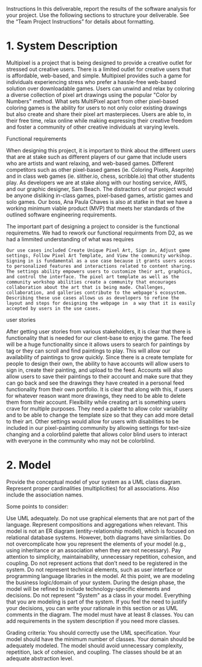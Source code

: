 Instructions
In this deliverable, report the results of the software analysis for your project. Use the following sections to structure your deliverable. See the “Team Project Instructions” for details about formatting. 

# 1. System Description
Multipixel is a project that is being designed to provide a creative outlet for stressed out creative users. 
There is a limited outlet for creative users that is affordable, web-based, and simple. Multipixel provides 
such a game for individuals experiencing stress who prefer a hassle-free web-based
solution over downloadable games. Users can unwind and relax by coloring a diverse collection
of pixel art drawings using the popular "Color by Numbers" method. What sets
MultiPixel apart from other pixel-based coloring games is the ability for users to
not only color existing drawings but also create and share their pixel art
masterpieces. Users are able to, in their free time, relax online while making expressing their creative
freedom and foster a community of other creative individuals at varying levels. 

Functional requirements

When designing this project, it is important to think about the different users that are at stake such
as different players of our game that include users who are artists and want relaxing, 
and web-based games. Different competitors such as other pixel-based games (ie. Coloring Pixels, Aseprite) 
and in class web games (ie. slither.io, chess, scribble.io) that other students play. As developers 
we are at stake along with our hosting service, AWS, and our graphic designer, Sam Beach. The distractors
of our project would be anyone disliking in-class games, pixel-based games, artistic games and solo games.
Our boss, Ana Paula Chaves is also at statke in that we have a working minimum viable product (MVP) that
meets her standards of the outlined software engineering requirements. 

The important part of designing a project to consider is the functional requiremetns. We had to rework our functional
requirments from D2, as we had a limmited understanding of what was requires

	Our use cases included Create Unique Pixel Art, Sign in, Adjust game settings, Follow Pixel Art Template, and View the community workshop. Signing in is fundamental as a use case because it grants users access to personalized features and interactions related to content sharing. The settings ability empowers users to customize their art, graphics, and control the interface. The pixel art template as well as the community workshop abilities create a community that encourages collaboration about the art that is being made. Challenges, collaboration, and galleries contribute to the webpage's ecosystem. Describing these use cases allows us as developers to refine the layout and steps for designing the webpage in  a way that it is easily accepted by users in the use cases.

user stories





After getting user stories from various stakeholders, it is clear that there is functionality that is needed for
our client-base to enjoy the game. The feed will be a huge functionality since it allows users to search for paintings
by tag or they can scroll and find paintings to play. This will allow our availability of paintings to grow quickly.
Since there is a create template for people to design their own, the ability to have accounts will allow users to sign
in, create their painting, and upload to the feed. Accounts will also allow users to save their paintings to their 
account and make sure that they can go back and see the drawings they have created in a personal feed functionality
from their own portfolio. It is clear that along with this, if users for whatever reason want more drawings, 
they need to be able to delete them from their account. Flexibility while creating art is something users crave
for multiple purposes. They need a palette to allow color variability and to be able to change the template size
so that they can add more detail to their art. Other settings would allow for users with disabilities to be included
in our pixel-painting community by allowing settings for text-size changing and a colorblind palette that allows color
blind users to interact with everyone in the community who may not be colorblind. 

# 2. Model
Provide the conceptual model of your system as a UML class diagram. Represent proper cardinalities (multiplicities) for all associations. Also include the association names. 

 Some points to consider:

Use UML adequately. Do not use graphical elements that are not part of the language. Represent compositions and aggregations when relevant. 
This model is not an ER diagram (entity-relationship model), which is focused on relational database systems. However, both diagrams have similarities. 
Do not overcomplicate how you represent the elements of your model (e.g., using inheritance or an association when they are not necessary). Pay attention to simplicity, maintainability, unnecessary repetition, cohesion, and coupling.
Do not represent actions that don’t need to be registered in the system. 
Do not represent technical elements, such as user interface or programming language libraries in the model. At this point, we are modeling the business logic/domain of your system. During the design phase, the model will be refined to include technology-specific elements and decisions. 
Do not represent "System" as a class in your model. Everything that you are modeling is part of the system.
If you feel the need to justify your decisions, you can write your rationale in this section or as UML comments in the diagram.
The model must have at least 8 classes. You can add requirements in the system description if you need more classes. 

Grading criteria: You should correctly use the UML specification. Your model should have the minimum number of classes. Your domain should be adequately modeled. The model should avoid unnecessary complexity, repetition, lack of cohesion, and coupling. The classes should be at an adequate abstraction level.

 
